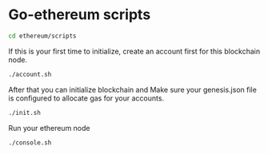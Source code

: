 # Go-ethereum scripts
```bash
cd ethereum/scripts
```

If this is your first time to initialize, create an account first for this blockchain node.
```bash
./account.sh
```

After that you can initialize blockchain and
Make sure your genesis.json file is configured to allocate gas for your accounts.
```bash
./init.sh
```

Run your ethereum node
```
./console.sh
```
